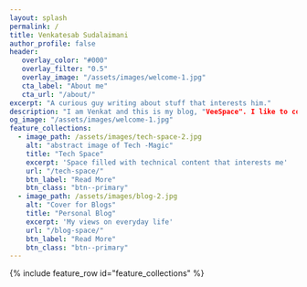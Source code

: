 ```yaml
---
layout: splash
permalink: /
title: Venkatesab Sudalaimani
author_profile: false
header:
   overlay_color: "#000"
   overlay_filter: "0.5"
   overlay_image: "/assets/images/welcome-1.jpg"
   cta_label: "About me"
   cta_url: "/about/"
excerpt: "A curious guy writing about stuff that interests him."
description: "I am Venkat and this is my blog, "VeeSpace". I like to code. I am a Python and C++ programmer with a special interest on Artificial Intelligence and Data Science. I just completed my Masters and I intend to pursue a research oriented work (maybe a PhD?) on applied AI."
og_image: "/assets/images/welcome-1.jpg"
feature_collections:
  - image_path: /assets/images/tech-space-2.jpg
    alt: "abstract image of Tech -Magic"
    title: "Tech Space"
    excerpt: 'Space filled with technical content that interests me'
    url: "/tech-space/"
    btn_label: "Read More"
    btn_class: "btn--primary"
  - image_path: /assets/images/blog-2.jpg
    alt: "Cover for Blogs"
    title: "Personal Blog"
    excerpt: 'My views on everyday life'
    url: "/blog-space/"
    btn_label: "Read More"
    btn_class: "btn--primary"
---
```


{% include feature_row id="feature_collections" %}
